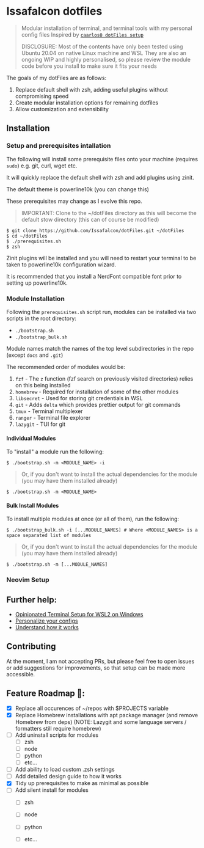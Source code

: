 # Issafalcon dotfiles

> Modular installation of terminal, and terminal tools with my personal config files
> Inspired by [`caarlos0 dotFiles setup`](https://github.com/caarlos0/dotfiles)
>
> DISCLOSURE: Most of the contents have only been tested using Ubuntu 20.04 on native Linux machine and WSL
>             They are also an ongoing WIP and highly personalised, so please review the module code before you install to make sure it fits your needs

The goals of my dotFiles are as follows:
 1. Replace default shell with zsh, adding useful plugins without compromising speed
 2. Create modular installation options for remaining dotfiles
 3. Allow customization and extensibility

## Installation

### Setup and prerequisites intallation

The following will install some prerequisite files onto your machine (requires `sudo`)
e.g. git, curl, wget etc.

It will quickly replace the default shell with zsh and add plugins using zinit.

The default theme is powerline10k (you can change this)

These prerequisites may change as I evolve this repo.

> IMPORTANT: Clone to the ~/dotFiles directory as this will become the default stow directory (this can of course be modified)

```console
$ git clone https://github.com/Issafalcon/dotFiles.git ~/dotFiles
$ cd ~/dotFiles
$ ./prerequisites.sh 
$ zsh
```

Zinit plugins will be installed and you will need to restart your terminal to be taken to
powerline10k configuration wizard.

It is recommended that you install a NerdFont compatible font prior to setting up powerline10k.

### Module Installation

Following the `prerequisites.sh` script run, modules can be installed via two scripts in the root directory:
- `./bootstrap.sh`
- `./bootstrap_bulk.sh`

Module names match the names of the top level subdirectories in the repo (except `docs` and `.git`)

The recommended order of modules would be:
  1. `fzf` - The `z` function (fzf search on previously visited directories) relies on this being installed
  2. `homebrew` - Required for installation of some of the other modules
  3. `libsecret` - Used for storing git credentials in WSL
  4. `git` - Adds `delta` which provides prettier output for git commands
  5. `tmux` - Terminal multiplexer
  6. `ranger` - Terminal file explorer
  7. `lazygit` - TUI for git

#### Individual Modules

To "install" a module run the following:

```console
$ ./bootstrap.sh -m <MODULE_NAME> -i
```
> Or, if you don't want to install the actual dependencies for the module (you may have them installed already)

```console
$ ./bootstrap.sh -m <MODULE_NAME>
```
#### Bulk Install Modules

To install multiple modules at once (or all of them), run the following:

```console
$ ./bootstrap_bulk.sh -i [...MODULE_NAMES] # Where <MODULE_NAMES> is a space separated list of modules
```
> Or, if you don't want to install the actual dependencies for the module (you may have them installed already)

```console
$ ./bootstrap.sh -m [...MODULE_NAMES]
```

### Neovim Setup

## Further help:

- [Opinionated Terminal Setup for WSL2 on Windows](/docs/WSL2.md)
- [Personalize your configs](/docs/PERSONALIZATION.md)
- [Understand how it works](/docs/DESIGN.md)

## Contributing

At the moment, I am not accepting PRs, but please feel free to open issues or add suggestions for improvements,
so that setup can be made more accessible.

## Feature Roadmap 🌌:
- [x] Replace all occurences of ~/repos with $PROJECTS variable
- [x] Replace Homebrew installations with apt package manager (and remove Homebrew from deps) (NOTE: Lazygit and some language servers / formatters still require homebrew)
- [ ] Add uninstall scripts for modules
  - [ ] zsh
  - [ ] node
  - [ ] python
  - [ ] etc...
- [ ] Add ability to load custom .zsh settings
- [ ] Add detailed design guide to how it works
- [x] Tidy up prerequisites to make as minimal as possible
- [ ] Add silent install for modules
  - [ ] zsh
  - [ ] node
  - [ ] python
  - [ ] etc...

